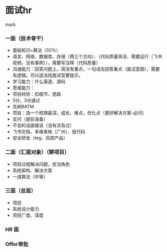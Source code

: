 # 面试hr

mark

### 一面（技术骨干）

* 基础知识+算法（50%）
* 语言、网络、数据库、存储（两三个方向）、（代码质量简洁、需要运行（飞书视频，没有事例）），需要写注释（代码质量）
* 沟通能力：回答问题上，简洁有重点，一句话先回答重点（面试意图），需要有逻辑，可以适当找面试官要提示。
* 学习能力：什么渠道、源码
* 思维能力：
* 项目经验：扣细节、思路
* 5分，3分通过
* 先刷BATM
* 项目：选一个梳理最深，成长、难点，优化点（更好解决方案-必问）
* 反问（提前准备）
* 不会的话直接说（没有涉及过）
* 飞书文档、多维表格（广州）、低代码
* 安全研发（teg、风控产品）

### 二面（汇报对象）（聊项目）

* 项目过程解决问题，担当角色
* 系统架构、解决方案
* 一道算法（中等）

### 三面（总监）

* 项目
* 系统设计能力
* 项目广度、深度

### HR 面



### Offer审批
